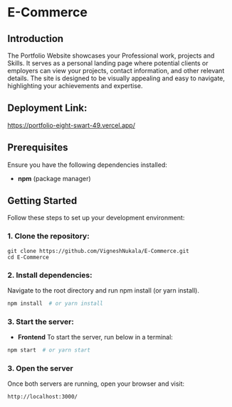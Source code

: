 # **E-Commerce** 

## **Introduction**  
 The Portfolio Website showcases your Professional work, projects and Skills. It serves as a personal landing page where potential
 clients or employers can view your projects, contact information, and other relevant details. The site is designed to be visually
 appealing and easy to navigate, highlighting your achievements and expertise.
 
## **Deployment Link:**
https://portfolio-eight-swart-49.vercel.app/

## **Prerequisites**

Ensure you have the following dependencies installed:

- **npm** (package manager)

## **Getting Started**  

Follow these steps to set up your development environment:

### **1. Clone the repository:**  

```
git clone https://github.com/VigneshNukala/E-Commerce.git
cd E-Commerce
```

### **2. Install dependencies:**

Navigate to the root directory and run npm install (or yarn install).
```bash
npm install  # or yarn install
```

### **3. Start the server:**

- **Frontend**
To start the server, run below in a terminal:
```bash
npm start  # or yarn start
```

### **3. Open the server**
Once both servers are running, open your browser and visit:
```
http://localhost:3000/
```



